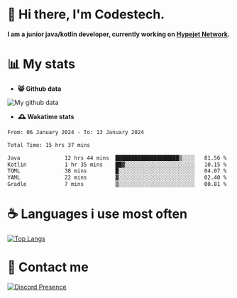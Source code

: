 # 👋 Hi there, I'm Codestech.
**I am a junior java/kotlin developer, currently working on [Hypejet Network](https://github.com/Hypejet).**

# 📊 My stats
- **😸 Github data**

![My github data](https://github-readme-stats.vercel.app/api?username=Codestech1&count_private=true&include_all_commits=true&theme=codeSTACKr)

- **🕰️ Wakatime stats**
<!--START_SECTION:waka-->

```txt
From: 06 January 2024 - To: 13 January 2024

Total Time: 15 hrs 37 mins

Java              12 hrs 44 mins  ████████████████████▒░░░░   81.56 %
Kotlin            1 hr 35 mins    ██▓░░░░░░░░░░░░░░░░░░░░░░   10.15 %
TOML              38 mins         █░░░░░░░░░░░░░░░░░░░░░░░░   04.07 %
YAML              22 mins         ▓░░░░░░░░░░░░░░░░░░░░░░░░   02.40 %
Gradle            7 mins          ▒░░░░░░░░░░░░░░░░░░░░░░░░   00.81 %
```

<!--END_SECTION:waka-->

# ☕ Languages i use most often
[![Top Langs](https://github-readme-stats.vercel.app/api/top-langs/?username=Codestech1&layout=compact&langs_count=8&exclude_repo=window5000.github.io&theme=codeSTACKr)](https://github.com/anuraghazra/github-readme-stats)

# 💬 Contact me
[![Discord Presence](https://lanyard.cnrad.dev/api/650718742157852740)](https://discord.com/users/650718742157852740)
</br>
